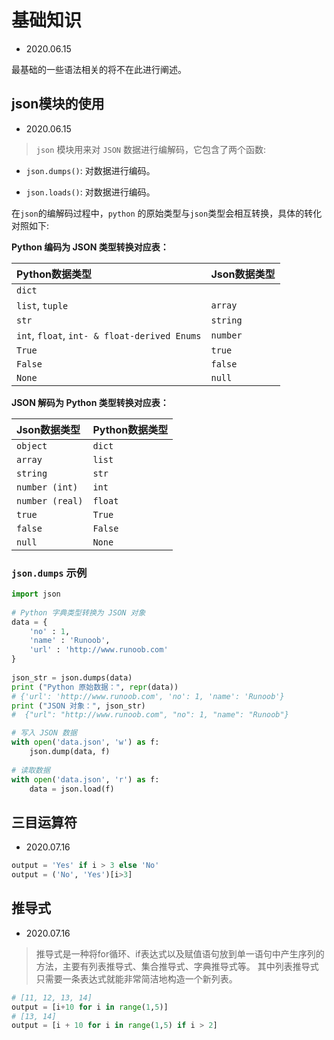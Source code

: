 # 基础知识

- 2020.06.15

最基础的一些语法相关的将不在此进行阐述。

## json模块的使用

- 2020.06.15

>  `json` 模块用来对 `JSON` 数据进行编解码，它包含了两个函数:

- `json.dumps()`: 对数据进行编码。

- `json.loads()`: 对数据进行编码。

在`json`的编解码过程中，`python` 的原始类型与`json`类型会相互转换，具体的转化对照如下:

**Python 编码为 JSON 类型转换对应表：**

| Python数据类型  | Json数据类型
| :--- | :----
| `dict` | | `object`
| `list`, `tuple` |	`array`
| `str` |	`string`
| `int`, `float`, `int- & float-derived Enums` | `number`
| `True` |	`true`
| `False` |	`false`
| `None` |	`null`

**JSON 解码为 Python 类型转换对应表：**

| Json数据类型  | Python数据类型
| :--- | :----
| `object` | `dict`
| `array`	| `list`
| `string` | `str`
| `number (int)` | `int`
| `number (real)`	| `float`
| `true	`| `True`
| `false`	| `False`
| `null`	| `None`

### `json.dumps` 示例

```py
import json
 
# Python 字典类型转换为 JSON 对象
data = {
    'no' : 1,
    'name' : 'Runoob',
    'url' : 'http://www.runoob.com'
}
 
json_str = json.dumps(data)
print ("Python 原始数据：", repr(data)) 
# {'url': 'http://www.runoob.com', 'no': 1, 'name': 'Runoob'}
print ("JSON 对象：", json_str)
#  {"url": "http://www.runoob.com", "no": 1, "name": "Runoob"}

# 写入 JSON 数据
with open('data.json', 'w') as f:
    json.dump(data, f)
 
# 读取数据
with open('data.json', 'r') as f:
    data = json.load(f)
```

## 三目运算符

- 2020.07.16

```py
output = 'Yes' if i > 3 else 'No'
output = ('No', 'Yes')[i>3]
```

## 推导式

- 2020.07.16

> 推导式是一种将for循环、if表达式以及赋值语句放到单一语句中产生序列的方法，主要有列表推导式、集合推导式、字典推导式等。 其中列表推导式只需要一条表达式就能非常简洁地构造一个新列表。

```py
# [11, 12, 13, 14]
output = [i+10 for i in range(1,5)] 
# [13, 14]
output = [i + 10 for i in range(1,5) if i > 2]
```